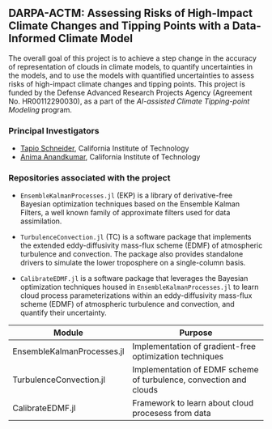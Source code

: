 ## DARPA-ACTM: Assessing Risks of High-Impact Climate Changes and Tipping Points with a Data-Informed Climate Model

The overall goal of this project is to achieve a step change in the accuracy of representation of clouds in climate models, to quantify uncertainties in the models, and to use the models with quantified uncertainties to assess risks of high-impact climate changes and tipping points. This project is funded by the Defense Advanced Research Projects Agency (Agreement No. HR00112290030), as a part of the *AI-assisted Climate Tipping-point Modeling* program.

### Principal Investigators

- [Tapio Schneider](https://climate-dynamics.org/people/tapio-schneider/), California Institute of Technology
- [Anima Anandkumar](http://tensorlab.cms.caltech.edu/users/anima/), California Institute of Technology

### Repositories associated with the project

- `EnsembleKalmanProcesses.jl` (EKP) is a library of derivative-free Bayesian optimization techniques based on the Ensemble Kalman Filters, a well known family of approximate filters used for data assimilation.

- `TurbulenceConvection.jl` (TC) is a software package that implements the extended eddy-diffusivity mass-flux scheme (EDMF) of atmospheric turbulence and convection. The package also provides standalone drivers to simulate the lower troposphere on a single-column basis.

- `CalibrateEDMF.jl` is a software package that leverages the Bayesian optimization techniques housed in `EnsembleKalmanProcesses.jl` to learn cloud process parameterizations within an eddy-diffusivity mass-flux scheme (EDMF) of atmospheric turbulence and convection, and quantify their uncertainty.


Module                                      | Purpose
--------------------------------------------|--------------------------------------------------------
EnsembleKalmanProcesses.jl                  | Implementation of gradient-free optimization techniques
TurbulenceConvection.jl                     | Implementation of EDMF scheme of turbulence, convection and clouds
CalibrateEDMF.jl                            | Framework to learn about cloud procesess from data

